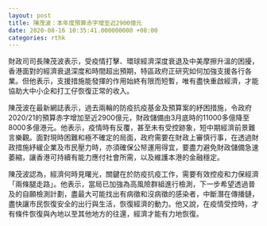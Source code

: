 ```yaml
---
layout: post
title: 陳茂波：本年度預算赤字增至近2900億元
date: 2020-08-16 10:35:41.000000000 +08:00
categories: rthk
---
```


財政司司長陳茂波表示，受疫情打擊、環球經濟深度衰退及中美摩擦升溫的困擾，香港面對的經濟衰退深度和時間超出預期，特區政府正研究如何加強支援各行各業。但他表示，支援措施能發揮的作用始終有限而短暫，唯有盡快重啟經濟，才能協助大中小企和打工仔恢復正常的收入。

陳茂波在最新網誌表示，過去兩輪的防疫抗疫基金及預算案的紓困措施，令政府2020/21的預算赤字增加至近2900億元，財政儲備由3月底時的11000多億降至8000多億港元。他表示，疫情時有反覆，甚至未有受控跡象，短中期經濟前景難言樂觀。面對現時困難和極不確定的局面，政府需要在財政上審慎行事，在透過財政措施紓緩企業及市民壓力時，亦須確保公帑運用得宜，要盡力避免財政儲備急速萎縮，讓香港可持續有能力應付社會所需，以及維護本港的金融穩定。

陳茂波認為，經濟何時見曙光，關鍵在於防疫抗疫工作，需要有效控疫和力保經濟「兩條腿走路」。他表示，當局已加強為高風險群組進行檢測，下一步希望透過普及的自願檢測計劃，盡最大可能找出有病徵和沒病徵的感染者，中斷潛在傳播鏈，盡快讓市民恢復安全的出行與生活，恢復經濟的動力。他又說，在疫情受控時，才有條件恢復與內地以至其他地方的往還，經濟才能有力地恢復。
